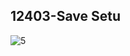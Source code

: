 ## 12403-Save Setu
![5](https://user-images.githubusercontent.com/60235679/91651410-f6145680-ea51-11ea-91ac-61905c5c4edc.png)
